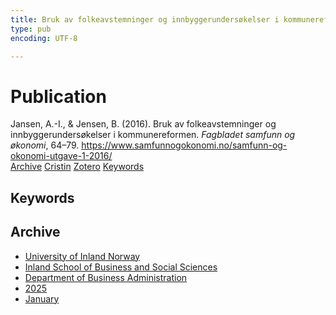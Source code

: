 ```yaml
---
title: Bruk av folkeavstemninger og innbyggerundersøkelser i kommunereformen
type: pub
encoding: UTF-8

---
```

<h1>Publication</h1>
<article id="csl-bib-container-C5ZNC2QT" class="csl-bib-container">
  <div class="csl-bib-body"> <div class="csl-entry">Jansen, A.-I., &#38; Jensen, B. (2016). Bruk av folkeavstemninger og innbyggerundersøkelser i kommunereformen. <i>Fagbladet samfunn og økonomi</i>, 64–79. <a href="https://www.samfunnogokonomi.no/samfunn-og-okonomi-utgave-1-2016/">https://www.samfunnogokonomi.no/samfunn-og-okonomi-utgave-1-2016/</a></div> </div>
  <div class="csl-bib-buttons">
    <a href="#taxonomy-article-C5ZNC2QT" alt="archive" class="csl-bib-button">Archive</a>
    <a href="https://app.cristin.no/results/show.jsf?id=2348402" alt="Cristin" class="csl-bib-button">Cristin</a>
    <a href="http://zotero.org/groups/5881554/items/C5ZNC2QT" alt="Zotero" class="csl-bib-button">Zotero</a>
    <a href="#keywords-article-C5ZNC2QT" alt="keywords" class="csl-bib-button">Keywords</a>
  </div>
  <div id="csl-bib-meta-container-C5ZNC2QT"></div>
</article>
<div id="csl-bib-meta-C5ZNC2QT" class="csl-bib-meta">
  <article id="keywords-article-C5ZNC2QT" class="keywords-article">
    <h1>Keywords</h1>
    
  </article>
  <article id="taxonomy-article-C5ZNC2QT" class="taxonomy-article">
    <h1>Archive</h1>
    <ul>
      <li><a href="{{< params subfolder >}}en/archive/?key=3DCRN523">University of Inland Norway</a></li>
      <li><a href="{{< params subfolder >}}en/archive/?key=DU8Q9LN9">Inland School of Business and Social Sciences</a></li>
      <li><a href="{{< params subfolder >}}en/archive/?key=3IQA89I8">Department of Business Administration</a></li>
      <li><a href="{{< params subfolder >}}en/archive/?key=7XFLPQNF">2025</a></li>
      <li><a href="{{< params subfolder >}}en/archive/?key=GN22DUGA">January</a></li>
    </ul>
  </article>
</div>
